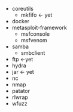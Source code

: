 - coreutils
  - mkfifo <- yet
- docker
- metasploit-framework
  - msfconsole
  - msfvenom
- samba
  - smbclient
- ftp <-yet
- hydra
- jar <- yet
- nc
- nmap
- patator
- rlwrap
- wfuzz

